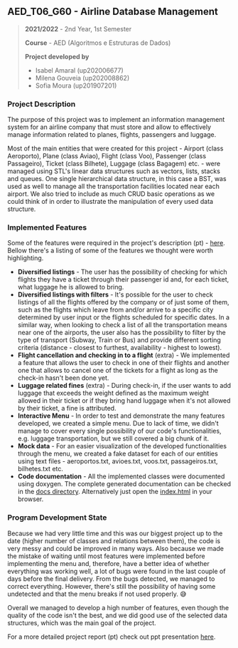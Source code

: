 ## AED_T06_G60 - Airline Database Management

> **2021/2022** - 2nd Year, 1st Semester
> 
> **Course** - AED (Algoritmos e Estruturas de Dados)
> 
> **Project developed by**
> - Isabel Amaral (up202006677)
> - Milena Gouveia (up202008862)
> - Sofia Moura (up201907201)

### Project Description

The purpose of this project was to implement an information management system for an airline company
that must store and allow to effectively manage information related to planes, flights, passengers and luggage.

Most of the main entities that were created for this project - Airport (class Aeroporto), Plane (class Aviao),
Flight (class Voo), Passenger (class Passageiro), Ticket (class Bilhete), Luggage (class Bagagem) etc. -
were managed using STL's linear data structures such as vectors, lists, stacks and queues. One single hierarchical 
data structure, in this case a BST, was used as well to manage all the transportation facilities located near
each airport. We also tried to include as much CRUD basic operations as we could think of in order to 
illustrate the manipulation of every used data structure.

### Implemented Features

Some of the features were required in the project's description (pt) - [here](./docs/project-description.pdf). 
Bellow there's a listing of some of the features we thought were worth highlighting.

- **Diversified listings** - The user has the possibility of checking for which flights they have a ticket through their
passenger id and, for each ticket, what luggage he is allowed to bring.
- **Diversified listings with filters** - It's possible for the user to check listings of all the flights offered
by the company or of just some of them, such as the flights which leave from and/or arrive to a specific city determined
by user input or the flights scheduled for specific dates. In a similar way, when looking to check a list of all the 
transportation means near one of the airports, the user also has the possibility to filter by the type of transport 
(Subway, Train or Bus) and provide different sorting criteria (distance - closest to furthest, availability - highest to lowest).
- **Flight cancellation and checking in to a flight** (extra) - We implemented a feature that allows the user to check in
one of their flights and another one that allows to cancel one of the tickets for a flight as long as the check-in hasn't been
done yet.
- **Luggage related fines** (extra) - During check-in, if the user wants to add luggage that exceeds the weight defined as the maximum
weight allowed in their ticket or if they bring hand luggage when it's not allowed by their ticket, a fine is attributed.
- **Interactive Menu** - In order to test and demonstrate the many features developed, we created a simple menu.
Due to lack of time, we didn't manage to cover every single possibility of our code's functionalities, e.g. luggage
transportation, but we still covered a big chunk of it.
- **Mock data** - For an easier visualization of the developed functionalities through the menu, we created a fake
dataset for each of our entities using text files - aeroportos.txt, avioes.txt, voos.txt, passageiros.txt, bilhetes.txt etc.
- **Code documentation** - All the implemented classes were documented using doxygen. The complete generated documentation
can be checked in the [docs directory](./docs/output/html/). Alternatively just open the [index.html](./docs/output/html/index.html)
in your browser.

### Program Development State

Because we had very little time and this was our biggest project up to the date (higher number of classes and relations between them),
the code is very messy and could be improved in many ways. Also because we made the mistake of waiting until most features were implemented
before implementing the menu and, therefore, have a better idea of whether everything was working well, a lot of bugs were found in the last
couple of days before the final delivery. From the bugs detected, we managed to correct everything. However, there's still the possibility
of having some undetected and that the menu breaks if not used properly. :sweat_smile:

Overall we managed to develop a high number of features, even though the quality of the code isn't the best, and we did good use
of the selected data structures, which was the main goal of the project.

For a more detailed project report (pt) check out ppt presentation [here](./docs/presentation.pdf).